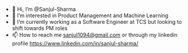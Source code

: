 - 👋 Hi, I’m @Sanjul-Sharma
- 👀 I’m interested in Product Management and Machine Learning
- 🌱 I’m currently working as a Software Engineer at TCS but looking to shift towards PM roles
- 📫 How to reach me sanjul1094@gmail.com or through my linkedin profile https://www.linkedin.com/in/sanjul-sharma/


